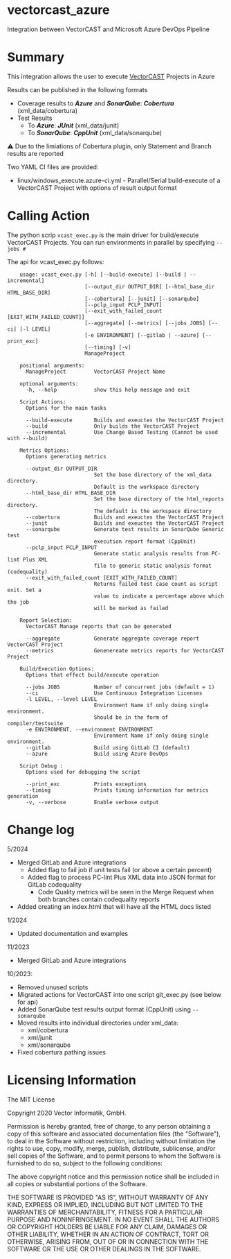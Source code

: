 # vectorcast_azure

Integration between VectorCAST and Microsoft Azure DevOps Pipeline

# Summary

This integration allows the user to execute
[VectorCAST](http://vector.com/vectorcast) Projects in Azure

Results can be published in the following formats
* Coverage results to **_Azure_** and **_SonarQube_**: **_Cobertura_** (xml_data/cobertura)
* Test Results
    * To **_Azure_**: **_JUnit_** (xml_data/junit)
    * To **_SonarQube_**: **_CppUnit_** (xml_data/sonarqube) 

:warning: Due to the limiations of Cobertura plugin, only Statement and Branch results are reported

Two YAML CI files are provided:

- linux/windows_execute.azure-ci.yml - Parallel/Serial build-execute of a VectorCAST Project with options of result output format 

# Calling Action

The python scrip `vcast_exec.py` is the main driver for build/execute VectorCAST Projects.  You can run environments in parallel by specifying `--jobs #`

The api for vcast_exec.py follows:

```
    usage: vcast_exec.py [-h] [--build-execute] [--build | --incremental]
                         [--output_dir OUTPUT_DIR] [--html_base_dir HTML_BASE_DIR]
                         [--cobertura] [--junit] [--sonarqube]
                         [--pclp_input PCLP_INPUT]
                         [--exit_with_failed_count [EXIT_WITH_FAILED_COUNT]]
                         [--aggregate] [--metrics] [--jobs JOBS] [--ci] [-l LEVEL]
                         [-e ENVIRONMENT] [--gitlab | --azure] [--print_exc]
                         [--timing] [-v]
                         ManageProject

    positional arguments:
      ManageProject         VectorCAST Project Name

    optional arguments:
      -h, --help            show this help message and exit

    Script Actions:
      Options for the main tasks

      --build-execute       Builds and exeuctes the VectorCAST Project
      --build               Only builds the VectorCAST Project
      --incremental         Use Change Based Testing (Cannot be used with --build)

    Metrics Options:
      Options generating metrics

      --output_dir OUTPUT_DIR
                            Set the base directory of the xml_data directory.
                            Default is the workspace directory
      --html_base_dir HTML_BASE_DIR
                            Set the base directory of the html_reports directory.
                            The default is the workspace directory
      --cobertura           Builds and exeuctes the VectorCAST Project
      --junit               Builds and exeuctes the VectorCAST Project
      --sonarqube           Generate test results in SonarQube Generic test
                            execution report format (CppUnit)
      --pclp_input PCLP_INPUT
                            Generate static analysis results from PC-lint Plus XML
                            file to generic static analysis format (codequality)
      --exit_with_failed_count [EXIT_WITH_FAILED_COUNT]
                            Returns failed test case count as script exit. Set a
                            value to indicate a percentage above which the job
                            will be marked as failed

    Report Selection:
      VectorCAST Manage reports that can be generated

      --aggregate           Generate aggregate coverage report VectorCAST Project
      --metrics             Genenereate metrics reports for VectorCAST Project

    Build/Execution Options:
      Options that effect build/execute operation

      --jobs JOBS           Number of concurrent jobs (default = 1)
      --ci                  Use Continuous Integration Licenses
      -l LEVEL, --level LEVEL
                            Environment Name if only doing single environment.
                            Should be in the form of compiler/testsuite
      -e ENVIRONMENT, --environment ENVIRONMENT
                            Environment Name if only doing single environment.
      --gitlab              Build using GitLab CI (default)
      --azure               Build using Azure DevOps

    Script Debug :
      Options used for debugging the script

      --print_exc           Prints exceptions
      --timing              Prints timing information for metrics generation
      -v, --verbose         Enable verbose output
```

# Change log

5/2024
* Merged GitLab and Azure integrations
    * Added flag to fail job if unit tests fail (or above a certain percent)
    * Added flag to process PC-lint Plus XML data into JSON format for GitLab codequality
        * Code Quality metrics will be seen in the Merge Request when both branches contain codequality reports
* Added creating an index.html that will have all the HTML docs listed

    
1/2024
* Updated documentation and examples

11/2023
* Merged GitLab and Azure integrations

10/2023:
* Removed unused scripts
* Migrated actions for VectorCAST into one script git_exec.py (see below for api)
* Added SonarQube test results output format (CppUnit) using `--sonarqube`
* Moved results into individual directories under xml_data:
    * xml/cobertura
    * xml/junit
    * xml/sonarqube
* Fixed cobertura pathing issues

# Licensing Information

The MIT License

Copyright 2020 Vector Informatik, GmbH.

Permission is hereby granted, free of charge, to any person obtaining a copy
of this software and associated documentation files (the "Software"), to deal
in the Software without restriction, including without limitation the rights
to use, copy, modify, merge, publish, distribute, sublicense, and/or sell
copies of the Software, and to permit persons to whom the Software is
furnished to do so, subject to the following conditions:

The above copyright notice and this permission notice shall be included in
all copies or substantial portions of the Software.

THE SOFTWARE IS PROVIDED "AS IS", WITHOUT WARRANTY OF ANY KIND, EXPRESS OR
IMPLIED, INCLUDING BUT NOT LIMITED TO THE WARRANTIES OF MERCHANTABILITY,
FITNESS FOR A PARTICULAR PURPOSE AND NONINFRINGEMENT. IN NO EVENT SHALL THE
AUTHORS OR COPYRIGHT HOLDERS BE LIABLE FOR ANY CLAIM, DAMAGES OR OTHER
LIABILITY, WHETHER IN AN ACTION OF CONTRACT, TORT OR OTHERWISE, ARISING FROM,
OUT OF OR IN CONNECTION WITH THE SOFTWARE OR THE USE OR OTHER DEALINGS IN
THE SOFTWARE.

